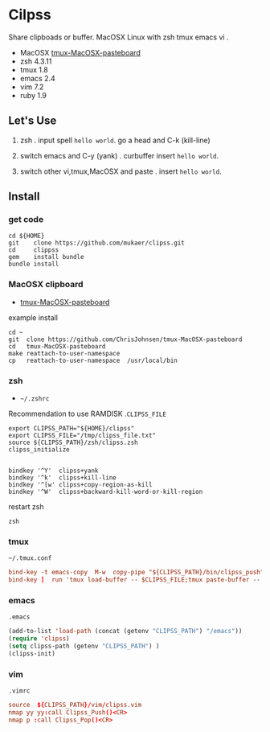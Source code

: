 Cilpss
======

Share clipboads or buffer. MacOSX Linux with zsh tmux emacs vi .

* MacOSX [tmux-MacOSX-pasteboard](https://github.com/ChrisJohnsen/tmux-MacOSX-pasteboard)
* zsh   4.3.11
* tmux  1.8
* emacs 2.4
* vim   7.2
* ruby  1.9


Let's Use
-----

1. zsh . input spell `hello world`. go a head and C-k (kill-line)

2. switch emacs and C-y (yank) . curbuffer insert `hello world`.

3. switch other vi,tmux,MacOSX and paste . insert `hello world`.


Install
------

### get code

```bsh
cd ${HOME}
git    clone https://github.com/mukaer/clipss.git
cd     clippss
gem    install bundle
bundle install

```

### MacOSX clipboard

* [tmux-MacOSX-pasteboard](https://github.com/ChrisJohnsen/tmux-MacOSX-pasteboard)

example install

```bsh
cd ~
git  clone https://github.com/ChrisJohnsen/tmux-MacOSX-pasteboard
cd   tmux-MacOSX-pasteboard
make reattach-to-user-namespace 
cp   reattach-to-user-namespace  /usr/local/bin
```

### zsh

* `~/.zshrc`

Recommendation to use RAMDISK .`CLIPSS_FILE`

```bsh
export CLIPSS_PATH="${HOME}/clipss"
export CLIPSS_FILE="/tmp/clipss_file.txt"
source ${CLIPSS_PATH}/zsh/clipss.zsh
clipss_initialize


bindkey '^Y'  clipss+yank
bindkey '^k'  clipss+kill-line
bindkey '^[w' clipss+copy-region-as-kill
bindkey '^W'  clipss+backward-kill-word-or-kill-region

```
restart zsh

```bsh
zsh
```

### tmux

`~/.tmux.conf`

```conf
bind-key -t emacs-copy  M-w  copy-pipe "${CLIPSS_PATH}/bin/clipss_push"  #tmux 1.8 conf gramma
bind-key ]  run 'tmux load-buffer -- $CLIPSS_FILE;tmux paste-buffer --;'

```

### emacs

`.emacs`


```lisp
(add-to-list 'load-path (concat (getenv "CLIPSS_PATH") "/emacs"))
(require 'clipss)
(setq clipss-path (getenv "CLIPSS_PATH") )
(clipss-init)
```

### vim

`.vimrc`


```conf
source  ${CLIPSS_PATH}/vim/clipss.vim
nmap yy yy:call Clipss_Push()<CR>
nmap p :call Clipss_Pop()<CR>
```



